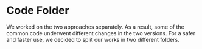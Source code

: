 # Code Folder 

We worked on the two approaches separately. As a result, some of the common code underwent different changes in the two versions. For a safer and faster use, we decided to split our works in two different folders.
